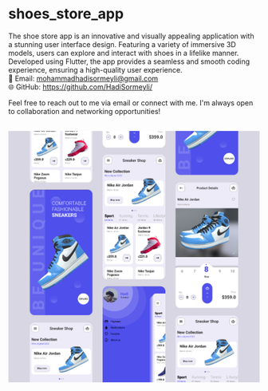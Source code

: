 # shoes_store_app

The shoe store app is an innovative and visually appealing application with a stunning user interface design. Featuring a variety of immersive 3D models, users can explore and interact with shoes in a lifelike manner. Developed using Flutter, the app provides a seamless and smooth coding experience, ensuring a high-quality user experience.<br/>
📧 Email: mohammadhadisormeyli@gmail.com<br/>
🌐 GitHub: https://github.com/HadiSormeyli/<br/>

Feel free to reach out to me via email or connect with me. I'm always open to collaboration and networking opportunities!<br/><br/>

![alt text](https://github.com/HadiSormeyli/shoes_store_app_ui/blob/master/Group%201.png)

